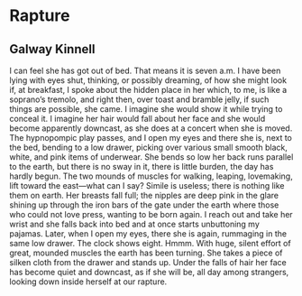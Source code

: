 # Rapture
## Galway Kinnell
I can feel she has got out of bed.
That means it is seven a.m.
I have been lying with eyes shut,
thinking, or possibly dreaming,
of how she might look if, at breakfast,
I spoke about the hidden place in her
which, to me, is like a soprano’s tremolo,
and right then, over toast and bramble jelly,
if such things are possible, she came.
I imagine she would show it while trying to conceal it.
I imagine her hair would fall about her face
and she would become apparently downcast,
as she does at a concert when she is moved.
The hypnopompic play passes, and I open my eyes
and there she is, next to the bed,
bending to a low drawer, picking over
various small smooth black, white,
and pink items of underwear. She bends
so low her back runs parallel to the earth,
but there is no sway in it, there is little burden, the day has hardly begun.
The two mounds of muscles for walking, leaping, lovemaking,
lift toward the east—what can I say?
Simile is useless; there is nothing like them on earth.
Her breasts fall full; the nipples
are deep pink in the glare shining up through the iron bars
of the gate under the earth where those who could not love
press, wanting to be born again.
I reach out and take her wrist
and she falls back into bed and at once starts unbuttoning my pajamas.
Later, when I open my eyes, there she is again,
rummaging in the same low drawer.
The clock shows eight. Hmmm.
With huge, silent effort of great,
mounded muscles the earth has been turning.
She takes a piece of silken cloth
from the drawer and stands up. Under the falls
of hair her face has become quiet and downcast,
as if she will be, all day among strangers,
looking down inside herself at our rapture.